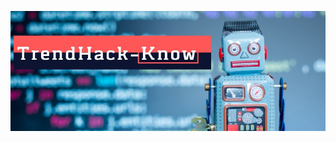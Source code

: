 
<p align="center">
  <img src="https://github.com/ShravanMeena/TrendHackKnow/blob/master/TrendHackKnowLogo.jpg?raw=true" alt="TrendHackKnowLogo"/>
</p>
